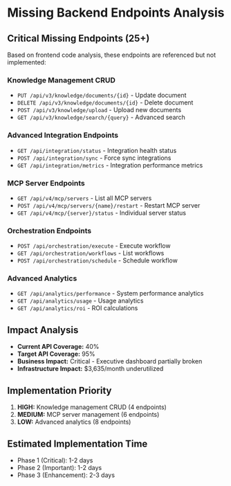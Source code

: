 # Missing Backend Endpoints Analysis

## Critical Missing Endpoints (25+)

Based on frontend code analysis, these endpoints are referenced but not implemented:

### Knowledge Management CRUD
- `PUT /api/v3/knowledge/documents/{id}` - Update document
- `DELETE /api/v3/knowledge/documents/{id}` - Delete document
- `POST /api/v3/knowledge/upload` - Upload new documents
- `GET /api/v3/knowledge/search/{query}` - Advanced search

### Advanced Integration Endpoints
- `GET /api/integration/status` - Integration health status
- `POST /api/integration/sync` - Force sync integrations
- `GET /api/integration/metrics` - Integration performance metrics

### MCP Server Endpoints
- `GET /api/v4/mcp/servers` - List all MCP servers
- `POST /api/v4/mcp/servers/{name}/restart` - Restart MCP server
- `GET /api/v4/mcp/{server}/status` - Individual server status

### Orchestration Endpoints
- `POST /api/orchestration/execute` - Execute workflow
- `GET /api/orchestration/workflows` - List workflows
- `POST /api/orchestration/schedule` - Schedule workflow

### Advanced Analytics
- `GET /api/analytics/performance` - System performance analytics
- `GET /api/analytics/usage` - Usage analytics
- `GET /api/analytics/roi` - ROI calculations

## Impact Analysis
- **Current API Coverage:** 40%
- **Target API Coverage:** 95%
- **Business Impact:** Critical - Executive dashboard partially broken
- **Infrastructure Impact:** $3,635/month underutilized

## Implementation Priority
1. **HIGH:** Knowledge management CRUD (4 endpoints)
2. **MEDIUM:** MCP server management (6 endpoints)
3. **LOW:** Advanced analytics (8 endpoints)

## Estimated Implementation Time
- Phase 1 (Critical): 1-2 days
- Phase 2 (Important): 1-2 days  
- Phase 3 (Enhancement): 2-3 days

